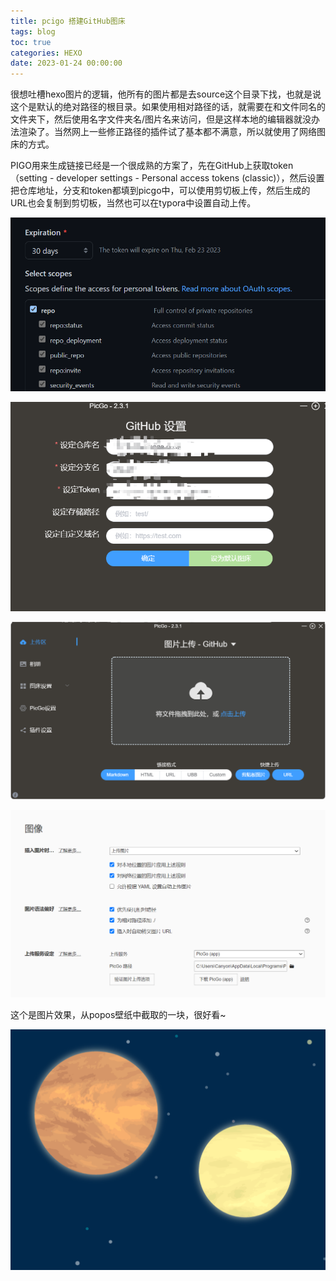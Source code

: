 ```yaml
---
title: pcigo 搭建GitHub图床
tags: blog
toc: true
categories: HEXO
date: 2023-01-24 00:00:00
---
```






很想吐槽hexo图片的逻辑，他所有的图片都是去source这个目录下找，也就是说这个是默认的绝对路径的根目录。如果使用相对路径的话，就需要在和文件同名的文件夹下，然后使用名字文件夹名/图片名来访问，但是这样本地的编辑器就没办法渲染了。当然网上一些修正路径的插件试了基本都不满意，所以就使用了网络图床的方式。

<!--more-->

PIGO用来生成链接已经是一个很成熟的方案了，先在GitHub上获取token（setting - developer settings - Personal access tokens (classic)），然后设置把仓库地址，分支和token都填到picgo中，可以使用剪切板上传，然后生成的URL也会复制到剪切板，当然也可以在typora中设置自动上传。



![GIthub 获取token](https://raw.githubusercontent.com/Xu-Hardy/image-host/master/image-20230124103700115.png)



![GitHub 图床](https://raw.githubusercontent.com/Xu-Hardy/image-host/master/image-20230124095238717.png)

![剪切板上传](https://raw.githubusercontent.com/Xu-Hardy/image-host/master/image-20230124103345638.png)

![typora的设置](https://raw.githubusercontent.com/Xu-Hardy/image-host/master/image-20230124103423565.png)



这个是图片效果，从popos壁纸中截取的一块，很好看~

![图片示例](https://raw.githubusercontent.com/Xu-Hardy/image-host/master/20230124092009.png)



